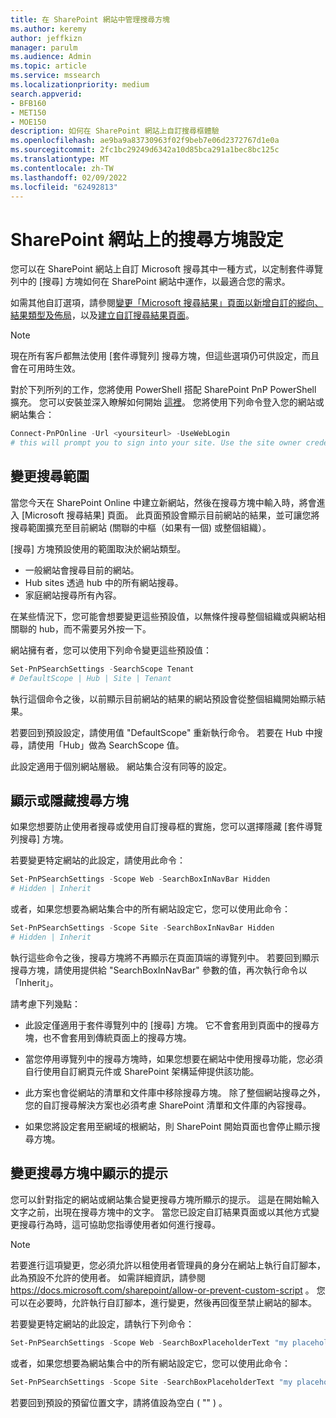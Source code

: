 ```yaml
---
title: 在 SharePoint 網站中管理搜尋方塊
ms.author: keremy
author: jeffkizn
manager: parulm
ms.audience: Admin
ms.topic: article
ms.service: mssearch
ms.localizationpriority: medium
search.appverid:
- BFB160
- MET150
- MOE150
description: 如何在 SharePoint 網站上自訂搜尋框體驗
ms.openlocfilehash: ae9ba9a83730963f02f9beb7e06d2372767d1e0a
ms.sourcegitcommit: 2fc1bc29249d6342a10d85bca291a1bec8bc125c
ms.translationtype: MT
ms.contentlocale: zh-TW
ms.lasthandoff: 02/09/2022
ms.locfileid: "62492813"
---
```

# <a name="search-box-settings-on-sharepoint-sites"></a>SharePoint 網站上的搜尋方塊設定

您可以在 SharePoint 網站上自訂 Microsoft 搜尋其中一種方式，以定制套件導覽列中的 [搜尋] 方塊如何在 SharePoint 網站中運作，以最適合您的需求。

如需其他自訂選項，請參閱[變更「Microsoft 搜尋結果」頁面以新增自訂的縱向、結果類型及佈局](customize-search-page.md)，以及[建立自訂搜尋結果頁面](create-search-results-pages.md)。

> [!NOTE]
> 現在所有客戶都無法使用 [套件導覽列] 搜尋方塊，但這些選項仍可供設定，而且會在可用時生效。

對於下列所列的工作，您將使用 PowerShell 搭配 SharePoint PnP PowerShell 擴充。 您可以安裝並深入瞭解如何開始 [這裡](/powershell/sharepoint/sharepoint-pnp/sharepoint-pnp-cmdlets?view=sharepoint-ps)。 您將使用下列命令登入您的網站或網站集合：

```powershell
Connect-PnPOnline -Url <yoursiteurl> -UseWebLogin
# this will prompt you to sign into your site. Use the site owner credentials 
```

## <a name="changing-the-scope-of-search"></a>變更搜尋範圍

當您今天在 SharePoint Online 中建立新網站，然後在搜尋方塊中輸入時，將會進入 [Microsoft 搜尋結果] 頁面。 此頁面預設會顯示目前網站的結果，並可讓您將搜尋範圍擴充至目前網站 (關聯的中樞（如果有一個) 或整個組織）。

[搜尋] 方塊預設使用的範圍取決於網站類型。

* 一般網站會搜尋目前的網站。
* Hub sites 透過 hub 中的所有網站搜尋。
* 家庭網站搜尋所有內容。

在某些情況下，您可能會想要變更這些預設值，以無條件搜尋整個組織或與網站相關聯的 hub，而不需要另外按一下。

網站擁有者，您可以使用下列命令變更這些預設值：

```powershell
Set-PnPSearchSettings -SearchScope Tenant
# DefaultScope | Hub | Site | Tenant
```

執行這個命令之後，以前顯示目前網站的結果的網站預設會從整個組織開始顯示結果。

若要回到預設設定，請使用值 "DefaultScope" 重新執行命令。 若要在 Hub 中搜尋，請使用「Hub」做為 SearchScope 值。

此設定適用于個別網站層級。 網站集合沒有同等的設定。

## <a name="show-or-hide-the-search-box"></a>顯示或隱藏搜尋方塊

如果您想要防止使用者搜尋或使用自訂搜尋框的實施，您可以選擇隱藏 [套件導覽列搜尋] 方塊。

若要變更特定網站的此設定，請使用此命令：

```powershell
Set-PnPSearchSettings -Scope Web -SearchBoxInNavBar Hidden
# Hidden | Inherit
```

或者，如果您想要為網站集合中的所有網站設定它，您可以使用此命令：

```powershell
Set-PnPSearchSettings -Scope Site -SearchBoxInNavBar Hidden
# Hidden | Inherit
```

執行這些命令之後，搜尋方塊將不再顯示在頁面頂端的導覽列中。 若要回到顯示搜尋方塊，請使用提供給 "SearchBoxInNavBar" 參數的值，再次執行命令以「Inherit」。

請考慮下列幾點：

* 此設定僅適用于套件導覽列中的 [搜尋] 方塊。 它不會套用到頁面中的搜尋方塊，也不會套用到傳統頁面上的搜尋方塊。

* 當您停用導覽列中的搜尋方塊時，如果您想要在網站中使用搜尋功能，您必須自行使用自訂網頁元件或 SharePoint 架構延伸提供該功能。

* 此方案也會從網站的清單和文件庫中移除搜尋方塊。 除了整個網站搜尋之外，您的自訂搜尋解決方案也必須考慮 SharePoint 清單和文件庫的內容搜尋。

* 如果您將設定套用至網域的根網站，則 SharePoint 開始頁面也會停止顯示搜尋方塊。

## <a name="changing-the-hint-displayed-in-the-search-box"></a>變更搜尋方塊中顯示的提示

您可以針對指定的網站或網站集合變更搜尋方塊所顯示的提示。 這是在開始輸入文字之前，出現在搜尋方塊中的文字。 當您已設定自訂結果頁面或以其他方式變更搜尋行為時，這可協助您指導使用者如何進行搜尋。

> [!NOTE]
> 若要進行這項變更，您必須允許以租使用者管理員的身分在網站上執行自訂腳本，此為預設不允許的使用者。 如需詳細資訊，請參閱 https://docs.microsoft.com/sharepoint/allow-or-prevent-custom-script 。 您可以在必要時，允許執行自訂腳本，進行變更，然後再回復至禁止網站的腳本。

若要變更特定網站的此設定，請執行下列命令：

```powershell
Set-PnPSearchSettings -Scope Web -SearchBoxPlaceholderText "my placeholder" 
```

或者，如果您想要為網站集合中的所有網站設定它，您可以使用此命令：

```powershell
Set-PnPSearchSettings -Scope Site -SearchBoxPlaceholderText "my placeholder" 
```

若要回到預設的預留位置文字，請將值設為空白 ( "" ) 。